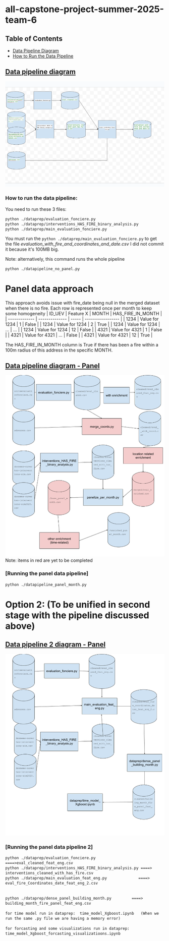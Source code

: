 

# all-capstone-project-summer-2025-team-6
## Table of Contents

- [Data Pipeline Diagram](#data-pipeline-diagram)
- [How to Run the Data Pipeline](#how-to-run-the-data-pipeline)

## [Data pipeline diagram](https://docs.google.com/drawings/d/1JSGUZZg9EYoyRtfRQbYmxvmRRgAAAtKCh4ktoKaSbEA/edit)

![img.png](images/img.png)
### How to run the data pipeline:

You need to run these 3 files:

```commandline
python ./dataprep/evaluation_fonciere.py
python ./dataprep/interventions_HAS_FIRE_binary_analysis.py
python ./dataprep/main_evaluation_fonciere.py
```
You must run the `python ./dataprep/main_evaluation_fonciere.py` to get the file *evaluation_with_fire_and_coordinates_and_date.csv*
I did not commit it because it's 100MB big.

Note: alternatively, this command runs the whole pipeline
```commandline
python ./datapipeline_no_panel.py
```

# Panel data approach
This approach avoids issue with fire_date being null in the merged dataset when there is no fire. 
Each row is represented once per month to keep some homogeneity 
| ID_UEV        | Feature X      | MONTH | HAS_FIRE_IN_MONTH |
| ------------- | -------------- | ----- | ----------------- |
| 1234          | Value for 1234 |   1   |             False |
| 1234          | Value for 1234 |   2   |              True |
| 1234          | Value for 1234 |   ... |         ...       |
| 1234          | Value for 1234 |  12   |             False | 
| 4321          | Value for 4321 |   1   |             False |
| 4321          | Value for 4321 |  ...  |             False |
| 4321          | Value for 4321 |   12  |              True |

The HAS_FIRE_IN_MONTH column is True if there has been a fire within a 100m radius of this address in the specific MONTH.


## [Data pipeline diagram - Panel](https://docs.google.com/drawings/d/1LDBP_V14_hb_kPNOQbJvcjOaFdfQV9Tg8OQIGbXWYMY/edit?usp=sharing)
![panel_pipeline.png](images/panel_pipeline.png)
Note: items in red are yet to be completed

### [Running the panel data pipeline]
```commandline
python ./datapipeline_panel_month.py
```





# Option 2: (To be unified in second stage with the pipeline discussed above)

## [Data pipeline 2 diagram - Panel](https://docs.google.com/drawings/d/1tBfWPbFFkzylVUWRJzzGeF4eLe8oS1lH3CMAPt0VUFo/edit?usp=drive_link)
![panel_pipeline_2.png](images/panel_pipeline_2.png)


### [Running the panel data pipeline 2]


```commandline
python ./dataprep/evaluation_fonciere.py                   ====>eval_cleaned_feat_eng.csv
python ./dataprep/interventions_HAS_FIRE_binary_analysis.py ====> interventions_cleaned_with_has_fire.csv
python ./dataprep/main_evaluation_feat_eng.py              ====> eval_fire_Coordinates_date_feat_eng_2.csv


python ./dataprep/dense_panel_building_month.py         ====> building_month_fire_panel_feat_eng.csv

for time model run in dataprep:  time_model_Xgboost.ipynb   (When we run the same .py file we are having a memory error)

for forcasting and some visualizations run in dataprep:  time_model_Xgboost_forcasting_visualizatioons.ipynb
```












